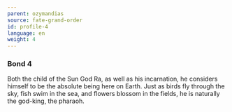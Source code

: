 ```yaml
---
parent: ozymandias
source: fate-grand-order
id: profile-4
language: en
weight: 4
---
```


### Bond 4

Both the child of the Sun God Ra, as well as his incarnation, he considers himself to be the absolute being here on Earth. Just as birds fly through the sky, fish swim in the sea, and flowers blossom in the fields, he is naturally the god-king, the pharaoh.
